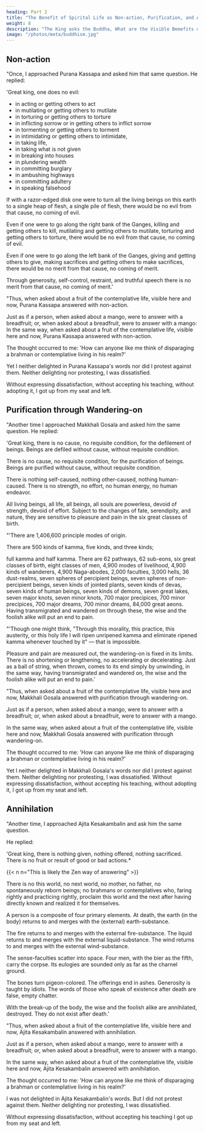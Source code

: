 ```yaml
---
heading: Part 2
title: "The Benefit of Spirital Life as Non-action, Purification, and Anmihilation"
weight: 8
description: "The King asks the Buddha, What are the Visible Bemefits of Spiritual Life?"
image: "/photos/meta/buddhism.jpg"
---
```



## Non-action

"Once, I approached Purana Kassapa and asked him that same question. He replied:

'Great king, one does no evil:
- in acting or getting others to act
- in mutilating or getting others to mutilate
- in torturing or getting others to torture
- in inflicting sorrow or in getting others to inflict sorrow
- in tormenting or getting others to torment
- in intimidating or getting others to intimidate, 
- in taking life,  
- in taking what is not given
- in breaking into houses
- in plundering wealth
- in committing burglary
- in ambushing highways
- in committing adultery
- in speaking falsehood

If with a razor-edged disk one were to turn all the living beings on this earth to a single heap of flesh, a single pile of flesh, there would be no evil from that cause, no coming of evil. 

Even if one were to go along the right bank of the Ganges, killing and getting others to kill, mutilating and getting others to mutilate, torturing and getting others to torture, there would be no evil from that cause, no coming of evil. 

Even if one were to go along the left bank of the Ganges, giving and getting others to give, making sacrifices and getting others to make sacrifices, there would be no merit from that cause, no coming of merit. 

Through generosity, self-control, restraint, and truthful speech there is no merit from that cause, no coming of merit.'


"Thus, when asked about a fruit of the contemplative life, visible here and now, Purana Kassapa answered with non-action. 

Just as if a person, when asked about a mango, were to answer with a breadfruit; or, when asked about a breadfruit, were to answer with a mango: In the same way, when asked about a fruit of the contemplative life, visible here and now, Purana Kassapa answered with non-action. 

The thought occurred to me: 'How can anyone like me think of disparaging a brahman or contemplative living in his realm?' 

Yet I neither delighted in Purana Kassapa's words nor did I protest against them. Neither delighting nor protesting, I was dissatisfied. 

Without expressing dissatisfaction, without accepting his teaching, without adopting it, I got up from my seat and left.


## Purification through Wandering-on

"Another time I approached Makkhali Gosala and asked him the same question. He replied: 

'Great king, there is no cause, no requisite condition, for the defilement of beings. Beings are defiled without cause, without requisite condition. 

There is no cause, no requisite condition, for the purification of beings. Beings are purified without cause, without requisite condition. 

There is nothing self-caused, nothing other-caused, nothing human-caused. There is no strength, no effort, no human energy, no human endeavor. 

All living beings, all life, all beings, all souls are powerless, devoid of strength, devoid of effort. Subject to the changes of fate, serendipity, and nature, they are sensitive to pleasure and pain in the six great classes of birth.

"'There are 1,406,600 principle modes of origin. 

There are 500 kinds of kamma, five kinds, and three kinds; 

full kamma and half kamma. There are 62 pathways, 62 sub-eons, six great classes of birth, eight classes of men, 4,900 modes of livelihood, 4,900 kinds of wanderers, 4,900 Naga-abodes, 2,000 faculties, 3,000 hells, 36 dust-realms, seven spheres of percipient beings, seven spheres of non-percipient beings, seven kinds of jointed plants, seven kinds of devas, seven kinds of human beings, seven kinds of demons, seven great lakes, seven major knots, seven minor knots, 700 major precipices, 700 minor precipices, 700 major dreams, 700 minor dreams, 84,000 great aeons. Having transmigrated and wandered on through these, the wise and the foolish alike will put an end to pain.

"'Though one might think, "Through this morality, this practice, this austerity, or this holy life I will ripen unripened kamma and eliminate ripened kamma whenever touched by it" — that is impossible. 

Pleasure and pain are measured out, the wandering-on is fixed in its limits. There is no shortening or lengthening, no accelerating or decelerating. Just as a ball of string, when thrown, comes to its end simply by unwinding, in the same way, having transmigrated and wandered on, the wise and the foolish alike will put an end to pain.'

"Thus, when asked about a fruit of the contemplative life, visible here and now, Makkhali Gosala answered with purification through wandering-on. 

Just as if a person, when asked about a mango, were to answer with a breadfruit; or, when asked about a breadfruit, were to answer with a mango. 

In the same way, when asked about a fruit of the contemplative life, visible here and now, Makkhali Gosala answered with purification through wandering-on. 

The thought occurred to me: 'How can anyone like me think of disparaging a brahman or contemplative living in his realm?' 

Yet I neither delighted in Makkhali Gosala's words nor did I protest against them. Neither delighting nor protesting, I was dissatisfied. Without expressing dissatisfaction, without accepting his teaching, without adopting it, I got up from my seat and left.

## Annihilation

"Another time, I approached Ajita Kesakambalin and ask him the same question.

He replied:

'Great king, there is nothing given, nothing offered, nothing sacrificed. There is no fruit or result of good or bad actions.*


{{< n n="This is likely the Zen way of answering" >}}


There is no this world, no next world, no mother, no father, no spontaneously reborn beings; no brahmans or contemplatives who, faring rightly and practicing rightly, proclaim this world and the next after having directly known and realized it for themselves. 

A person is a composite of four primary elements. At death, the earth (in the body) returns to and merges with the (external) earth-substance. 

The fire returns to and merges with the external fire-substance. The liquid returns to and merges with the external liquid-substance. The wind returns to and merges with the external wind-substance. 

The sense-faculties scatter into space. Four men, with the bier as the fifth, carry the corpse. Its eulogies are sounded only as far as the charnel ground. 

The bones turn pigeon-colored. The offerings end in ashes. Generosity is taught by idiots. The words of those who speak of existence after death are false, empty chatter. 

With the break-up of the body, the wise and the foolish alike are annihilated, destroyed. They do not exist after death.'

"Thus, when asked about a fruit of the contemplative life, visible here and now, Ajita Kesakambalin answered with annihilation. 

Just as if a person, when asked about a mango, were to answer with a breadfruit; or, when asked about a breadfruit, were to answer with a mango. 

In the same way, when asked about a fruit of the contemplative life, visible here and now, Ajita Kesakambalin answered with annihilation. 

The thought occurred to me: 'How can anyone like me think of disparaging a brahman or contemplative living in his realm?' 

I was not delighted in Ajita Kesakambalin's words. But I did not protest against them. Neither delighting nor protesting, I was dissatisfied. 

Without expressing dissatisfaction, without accepting his teaching I got up from my seat and left.